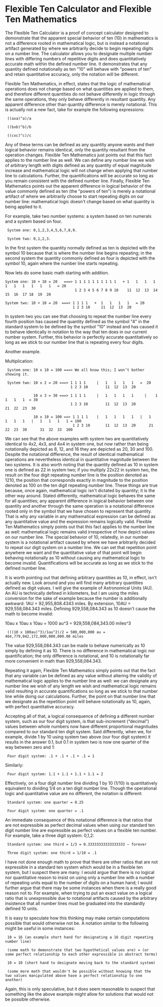 

# Flexible Ten Calculator and Flexible Ten Mathematics

The Flexible Ten Calculator is a proof of concept calculator designed to demonstrate that the apparent special behavior of ten (10) in mathematics is not a difference rooted in mathematical logic, but is instead a notational artifact generated by where we arbitrarily decide to begin repeating digits on a number line. The calculator allows you to designate multiple number lines with differing numbers of repetitive digits and does quantitatively accurate math within the defined number line. It demonstrates that any quantity defined notationally as ten "10" will behave with "powers of ten" and retain quantitative accuracy, only the notation will be different.

Flexible Ten Mathematics, in effect, states that the logic of mathematical operations does not change based on what quantities are applied to them, and therefore different quantities do not behave differently in logic through the same operations, they only behave differently in resultant quantity. Any apparent difference other than quantity difference is merely notational. This is actually not a new fact, take for example the following expressions:

     ((axa)^a)/a

     ((bxb)^b)/b

     ((cxc)^c)/c  

Any of these terms can be defined as any quantity anyone wants and their logical behavior remains identical, only the quantity resultant from the operation changes. Flexible Ten Mathematics just points out that this fact applies to the number line as well. We can define any number line we wish of arbitrary length with digits defined as any quantity of equal magnitude increase and mathematical logic will not change when applying that number line to calculations. Further, the quantifications will be accurate so long as you remain consistent with the defined number line. Finally, Flexible Ten Mathematics points out the apparent difference in logical behavior of the value commonly defined as ten (the "powers of ten") is merely a notational artifact of where we arbitrarily choose to start repeating digits on our number line: mathematical logic doesn't change based on what quantity is being applied to it.
 
	 
For example, take two number systems: a system based on ten numerals and a system based on four.

     System one: 0,1,2,3,4,5,6,7,8,9.

     System two: 0,1,2,3.

In the first system the quantity normally defined as ten is depicted with the symbol 10 because that is where the number line begins repeating; in the second system the quantity commonly defined as four is depicted with the symbol 10, again where the number line starts repeating. 

Now lets do some basic math starting with addition.

    System one: 10 + 10 = 20   ===> 1 1 1 1 1 1 1 1 1 1   + 1   1   1   1   1   1   1   1   1   1   = 20
                                    1 2 3 4 5 6 7 8 9 10    11  12  13  14  15  16  17 18  19  20

    System two: 10 + 10 = 20  ===> 1 1 1 1   +  1   1   1   1   = 20
                                   1 2 3 10     11  12  13  20

In system two you can see that choosing to repeat the number line every fourth position has caused the quantity defined as the symbol "4" in the standard system to be defined by the symbol "10" instead and has caused it to behave identically in notation to the way that ten does in our current number system. Further, this behavior is perfectly accurate quantitatively so long as we stick to our number line that is repeating every four digits.

Another example.

Multiplication:

     System one: 10 x 10 = 100 ===> We all know this; I won’t bother showing it.

     System two: 10 x 2 = 20 ===> 1 1 1 1     |   1   1   1   1   =  20
                                  1 2 3 10        11  12  13  20

                 10 x 3 = 30 ===> 1 1 1 1     |   1   1   1   1     |    1   1   1   1  = 30
                                  1 2 3 10        11  12  13  20         21  22  23  30

                 10 x 10 = 100 ==> 1 1 1 1    |   1   1   1   1   |   1   1   1   1   |   1   1   1   1 = 100
                                   1 2 3 10       11  12  13  20      21  22  23  30      31  32  33  100



We can see that the above examples with system two are quantitatively identical to 4x2, 4x3, and 4x4 in system one, but now rather than being notationally depicted as 8, 12, and 16 they are depicted as 20, 30 and 100. Despite the notational difference, the result of identical mathematical operations are nevertheless identical in quantitative magnitude between the two systems. It is also worth noting that the quantity defined as 10 in system one is defined as 22 in system two; if you multiply 22x22 in system two, the result on the four digit repeating number line is the position denoted as 1210, the position that corresponds exactly in magnitude to the position denoted as 100 on the ten digit repeating number line. These things are true because, once again, mathematical logic isn't dictated by quantity; it is the other way around. Stated differently, mathematical logic behaves the same for all quantities; any apparent difference in logical behavior between one quantity and another through the same operation is a notational difference rooted only in the symbol that we have chosen to represent that quantity. That is why any variable in any mathematical expression can be defined as any quantitative value and the expression remains logically valid. Flexible Ten Mathematics simply points out that this fact applies to the number line as well: mathematical logic remains valid irrespective of how depict values on our number line. The special behavior of 10, relatedly, in our number system is a notational artifact caused by where we have arbitrarily decided to repeat our digit system on a number line. We can set that repetition point anywhere we want and the quantitative value of that point will begin behaving notationally as 10 without causing any mathematical logic to become invalid. Quantifications will be accurate as long as we stick to the defined number line. 

It is worth pointing out that defining arbitrary quantities as 10, in effect, isn't actually new. Look around and you will find many arbitrary quantities defined as digit values. I will give the example of Astronomical Units (AU). An AU is technically defined in kilometers, but I am using the miles conversion for the sake of example because the number is additionally awkward: 1AU =  92,955,808.4343 miles. By extension, 10AU = 929,558,084.343 miles. Defining 929,558,084.343 as 10 doesn't cause the math to become invalid:

10au x 10au x 10au = 1000 au^3 =  929,558,084,343.00 miles^3

     (((10 x 100au)^3)/1au^2)/2 = 500,000,000 au = 464,779,042,172,000,000,000.00 miles
	 
The value 929,558,084.343 can be made to behave numerically as 10 simply by defining it as 10. There is no difference in mathematical logic nor quantification; the only difference is notational, and 10 is notationally far more convenient in math than 929,558,084.343.
	 
Repeating it again, Flexible Ten Mathematics simply points out that the fact that any variable can be defined as any value without altering the validity of mathematical logic applies to the number line as well: we can designate any number line we wish of any length we wish and mathematical logic remains valid resulting in accurate quantifications so long as we stick to that number line while doing our calculations. Further, the point on that number line that we designate as the repetition point will behave notationally as 10, again, with perfect quantitative accuracy.

Accepting all of that, a logical consequence of defining a different number system, such as our four digit system, is that sub-increment (“decimal”) values between whole numbers now have different proportional magnitudes compared to our standard ten digit system. Said differently, when we, for example, divide 1 by 10 using system two above (our four digit system) it results in the answer 0.1, but 0.1 in system two is now one quarter of the way between zero and 1:

     Four digit system: .1 + .1 + .1 + .1 = 1

Similarly:

     Four digit system: 1.1 + 1.1 + 1.1 + 1.1 = 2
	 
Effectively, on a four digit number line dividing 1 by 10 (1/10) is quantitatively equivalent to dividing 1/4 on a ten digit number line. Though the operational logic and quantitative value are no different, the notation is different:

     Standard system: one quarter = 0.25

     Four digit system: one quarter = .1

An immediate consequence of this notational difference is that ratios that are not expressible as perfect decimal values when using our standard ten digit number line are expressible as perfect values on a flexible ten number. For example, take a three digit system: 0,1,2:

     Standard system: one third = 1/3 = 0.33333333333333333 – forever

     Three digit system: one third = 1/10 = .1 
	 
I have not done enough math to prove that there are other ratios that are not expressible in a standard ten system which would be in a flexible ten system, but I suspect there are many. I would argue that there is no logical nor quantitative reason to insist on using only a number line with a number of repeating units equal to the number of digits on a human hand; I would further argue that there may be some instances when there is a really good reason not to. For example, when trying to put an exact value on a logical ratio that is unexpressible due to notational artifacts caused by the arbitrary insistence that all number lines must be graduated into the standardly defined 10 units.   

It is easy to speculate how this thinking may make certain computations possible that would otherwise not be. A notation similar to the following might be useful in some instances:

     10 = 16 (an example short hand for designating a 16 digit repeating number line)
	 
	 (some math to demonstrate that two hypothetical values are) = (or some perfect relationship to each other expressible in abstract terms) 
	 
	 10 = 10 (short hand to designate moving back to the standard system)
	 
	 (some more math that wouldn't be possible without knowing that the two values manipulated above have a perfect relationship to one another)
	 
Again, this is only speculative, but it does seem reasonable to suspect that something like the above example might allow for solutions that would not be possible otherwise.